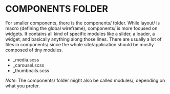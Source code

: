 # COMPONENTS FOLDER

For smaller components, there is the components/ folder. While layout/ is macro (defining the global wireframe), components/ is more focused on widgets. It contains all kind of specific modules like a slider, a loader, a widget, and basically anything along those lines. There are usually a lot of files in components/ since the whole site/application should be mostly composed of tiny modules.

- _media.scss
- _carousel.scss
- _thumbnails.scss

*Note:* The components/ folder might also be called modules/, depending on what you prefer.